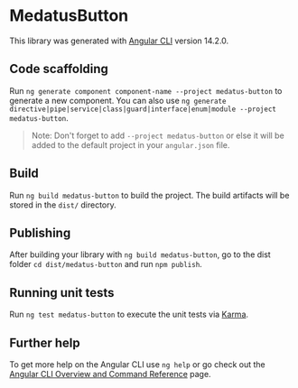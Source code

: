 # MedatusButton

This library was generated with [Angular CLI](https://github.com/angular/angular-cli) version 14.2.0.

## Code scaffolding

Run `ng generate component component-name --project medatus-button` to generate a new component. You can also use `ng generate directive|pipe|service|class|guard|interface|enum|module --project medatus-button`.
> Note: Don't forget to add `--project medatus-button` or else it will be added to the default project in your `angular.json` file. 

## Build

Run `ng build medatus-button` to build the project. The build artifacts will be stored in the `dist/` directory.

## Publishing

After building your library with `ng build medatus-button`, go to the dist folder `cd dist/medatus-button` and run `npm publish`.

## Running unit tests

Run `ng test medatus-button` to execute the unit tests via [Karma](https://karma-runner.github.io).

## Further help

To get more help on the Angular CLI use `ng help` or go check out the [Angular CLI Overview and Command Reference](https://angular.io/cli) page.
